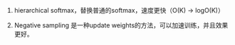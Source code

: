 1. hierarchical softmax，替换普通的softmax，速度更快（O(K) -> logO(K)）

2. Negative sampling 是一种update weights的方法，可以加速训练，并且效果更好。